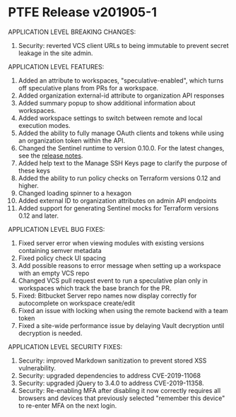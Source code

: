 # PTFE Release v201905-1


APPLICATION LEVEL BREAKING CHANGES:
1. Security: reverted VCS client URLs to being immutable to prevent secret leakage in the site admin.

 APPLICATION LEVEL FEATURES:
1. Added an attribute to workspaces, "speculative-enabled", which turns off speculative plans from PRs for a workspace.
1. Added organization external-id attribute to organization API responses
1. Added summary popup to show additional information about workspaces.
1. Added workspace settings to switch between remote and local execution modes.
1. Added the ability to fully manage OAuth clients and tokens while using an organization token within the API.
1. Changed the Sentinel runtime to version 0.10.0. For the latest changes, see the [release notes](https://docs.hashicorp.com/sentinel/changelog#0-10-0-april-18-2019-).
1. Added help text to the Manage SSH Keys page to clarify the purpose of these keys
1. Added the ability to run policy checks on Terraform versions 0.12 and higher.
1. Changed loading spinner to a hexagon
1. Added external ID to organization attributes on admin API endpoints
1. Added support for generating Sentinel mocks for Terraform versions 0.12 and later.

 APPLICATION LEVEL BUG FIXES:
1. Fixed server error when viewing modules with existing versions containing semver metadata
1. Fixed policy check UI spacing
1. Add possible reasons to error message when setting up a workspace with an empty VCS repo
1. Changed VCS pull request event to run a speculative plan only in workspaces which track the base branch for the PR.
1. Fixed: Bitbucket Server repo names now display correctly for autocomplete on workspace create/edit
1. Fixed an issue with locking when using the remote backend with a team token
1. Fixed a site-wide performance issue by delaying Vault decryption until decryption is needed.

 APPLICATION LEVEL SECURITY FIXES:
1. Security: improved Markdown sanitization to prevent stored XSS vulnerability.
1. Security: upgraded dependencies to address CVE-2019-11068
1. Security: upgraded jQuery to 3.4.0 to address CVE-2019-11358.
1. Security: Re-enabling MFA after disabling it now correctly requires all browsers and devices that previously selected "remember this device" to re-enter MFA on the next login.

